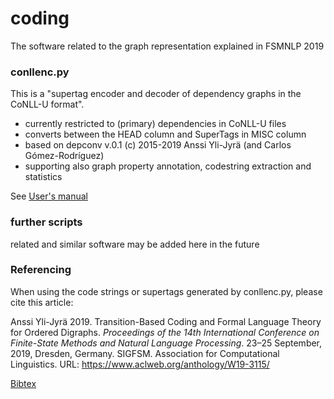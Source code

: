 # coding
The software related to the graph representation explained in FSMNLP 2019

### conllenc.py

This is a "supertag encoder and decoder of dependency graphs in the CoNLL-U format".

- currently restricted to (primary) dependencies in CoNLL-U files
- converts between the HEAD column and SuperTags in MISC column
- based on depconv v.0.1 (c) 2015-2019 Anssi Yli-Jyrä (and Carlos Gómez-Rodríguez)
- supporting also graph property annotation, codestring extraction and statistics

See [User's manual](http://github.com/amikael/coding/conllenc-usage.md)

### further scripts

related and similar software may be added here in the future 

### Referencing

When using the code strings or supertags generated by conllenc.py, please cite this article:

Anssi Yli-Jyrä 2019. Transition-Based Coding and Formal Language Theory for Ordered Digraphs. 
*Proceedings of the 14th International Conference on Finite-State Methods and Natural Language Processing*.
23–25 September, 2019, Dresden, Germany. SIGFSM. Association for Computational Linguistics. URL: https://www.aclweb.org/anthology/W19-3115/

[Bibtex](https://www.aclweb.org/anthology/W19-3115.bib)

